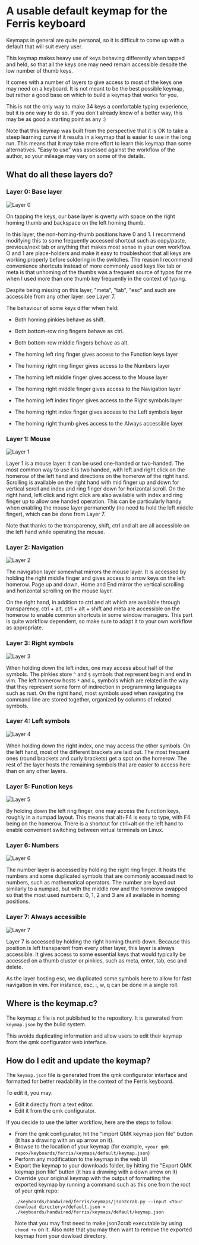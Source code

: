 A usable default keymap for the Ferris keyboard
===============================================

Keymaps in general are quite personal, so it is difficult to come up with a default that will suit every user.

This keymap makes heavy use of keys behaving differently when tapped and held, so that all the keys one may need remain accessible despite the low number of thumb keys.

It comes with a number of layers to give access to most of the keys one may need on a keyboard. It is not meant to be the best possible keymap, but rather a good base on which to build a keymap that works for you.

This is not the only way to make 34 keys a comfortable typing experience, but it is one way to do so. If you don't already know of a better way, this may be as good a starting point as any :)

Note that this keymap was built from the perspective that it is OK to take a steep learning curve if it results in a keymap that is easier to use in the long run. This means that it may take more effort to learn this keymap than some alternatives. "Easy to use" was assessed against the workflow of the author, so your mileage may vary on some of the details.

What do all these layers do?
----------------------------

### Layer 0: Base layer

![Layer 0](https://i.imgur.com/HjNHUPL.png)

On tapping the keys, our base layer is qwerty with space on the right homing thumb and backspace on the left homing thumb.

In this layer, the non-homing-thumb positions have 0 and 1. I recommend modifying this to some frequently accessed shortcut such as copy/paste, previous/next tab or anything that makes most sense in your own workflow. O and 1 are place-holders and make it easy to troubleshoot that all keys are working properly before soldering in the switches.
The reason I recommend convenience shortcuts instead of more commonly used keys like tab or meta is that unhoming of the thumbs was a frequent source of typos for me when I used more than one thumb key frequently in the context of typing.

Despite being missing on this layer, "meta", "tab", "esc" and such are accessible from any other layer: see Layer 7.

The behaviour of some keys differ when held:
* Both homing pinkies behave as shift.
* Both bottom-row ring fingers behave as ctrl.
* Both bottom-row middle fingers behave as alt.

* The homing left ring finger gives access to the Function keys layer
* The homing right ring finger gives access to the Numbers layer
* The homing left middle finger gives access to the Mouse layer
* The homing right middle finger gives access to the Navigation layer
* The homing left index finger gives access to the Right symbols layer
* The homing right index finger gives access to the Left symbols layer
* The homing right thumb gives access to the Always accessible layer

### Layer 1: Mouse

![Layer 1](https://i.imgur.com/0fvTuB9.png)

Layer 1 is a mouse layer: it can be used one-handed or two-handed. The most common way to use it is two handed, with left and right click on the homerow of the left hand and directions on the homerow of the right hand.
Scrolling is available on the right hand with mid finger up and down for vertical scroll and index and ring finger down for horizontal scroll.
On the right hand, left click and right click are also available with index and ring finger up to allow one handed operation. This can be particularly handy when enabling the mouse layer permanently (no need to hold the left middle finger), which can be done from Layer 7.

Note that thanks to the transparency, shift, ctrl and alt are all accessible on the left hand while operating the mouse.

### Layer 2: Navigation

![Layer 2](https://i.imgur.com/ZquQJRq.png)

The navigation layer somewhat mirrors the mouse layer. It is accessed by holding the right middle finger and gives access to arrow keys on the left homerow. Page up and down, Home and End mirror the vertical scrolling and horizontal scrolling on the mouse layer.

On the right hand, in addition to ctrl and alt which are available through transparency, ctrl + alt, ctrl + alt + shift and meta are accessible on the homerow to enable common shortcuts in some window managers. This part is quite workflow dependent, so make sure to adapt it to your own workflow as appropriate.

### Layer 3: Right symbols

![Layer 3](https://i.imgur.com/9tLAUqG.png)

When holding down the left index, one may access about half of the symbols. The pinkies store `^` and `$` symbols that represent begin and end in vim. The left homerow hosts `*` and `&`, symbols which are related in the way that they represent some form of indirection in programming languages such as rust. On the right hand, most symbols used when navigating the command line are stored together, organized by columns of related symbols. 

### Layer 4: Left symbols

![Layer 4](https://i.imgur.com/CkjUSW6.png)

When holding down the right index, one may access the other symbols. On the left hand, most of the different brackets are laid out. The most frequent ones (round brackets and curly brackets) get a spot on the homerow. The rest of the layer hosts the remaining symbols that are easier to access here than on any other layers.

### Layer 5: Function keys

![Layer 5](https://i.imgur.com/fWgVqc4.png)

By holding down the left ring finger, one may access the function keys, roughly in a numpad layout.
This means that alt+F4 is easy to type, with F4 being on the homerow.
There is a shortcut for ctrl+alt on the left hand to enable convenient switching between virtual terminals on Linux.

### Layer 6: Numbers

![Layer 6](https://i.imgur.com/S8gq9Kj.png)

The number layer is accessed by holding the right ring finger. It hosts the numbers and some duplicated symbols that are commonly accessed next to numbers, such as mathematical operators.
The number are layed out similarly to a numpad, but with the middle row and the homerow swapped so that the most used numbers: 0, 1, 2 and 3 are all available in homing positions. 

### Layer 7: Always accessible

![Layer 7](https://i.imgur.com/twqBeBb.png)

Layer 7 is accessed by holding the right homing thumb down. Because this position is left transparent from every other layer, this layer is always accessible.
It gives access to some essential keys that would typically be accessed on a thumb cluster or pinkies, such as meta, enter, tab, esc and delete.

As the layer hosting esc, we duplicated some symbols here to allow for fast navigation in vim. For instance, esc, :, w, q can be done in a single roll.

Where is the keymap.c?
----------------------

The keymap.c file is not published to the repository. It is generated from `keymap.json` by the build system.

This avoids duplicating information and allow users to edit their keymap from the qmk configurator web interface.

How do I edit and update the keymap?
------------------------------------

The `keymap.json` file is generated from the qmk configurator interface and formatted for better readability in the context of the Ferris keyboard.

To edit it, you may:
* Edit it directly from a text editor.
* Edit it from the qmk configurator.

If you decide to use the latter workflow, here are the steps to follow:

* From the qmk configurator, hit the "import QMK keymap json file" button (it has a drawing with an up arrow on it).
* Browse to the location of your keymap (for example, `<your qmk repo>/keyboards/ferris/keymaps/default/keymap.json`)
* Perform any modification to the keymap in the web UI
* Export the keymap to your downloads folder, by hitting the "Export QMK keymap json file" button (it has a drawing with a down arrow on it)
* Override your original keymap with the output of formatting the exported keymap by running a command such as this one from the root of your qmk repo:
  ```
  ./keyboards/handwired/ferris/keymaps/json2crab.py --input <Your download directory>/default.json > ./keyboards/handwired/ferris/keymaps/default/keymap.json
  ```
  Note that you may first need to make json2crab executable by using `chmod +x` on it.
  Also note that you may then want to remove the exported keymap from your dowload directory.
